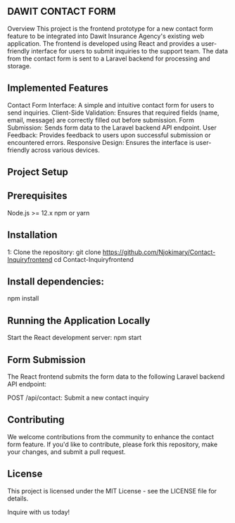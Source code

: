 ## DAWIT CONTACT FORM
Overview
This project is the frontend prototype for a new contact form feature to be integrated into Dawit Insurance Agency's existing web application. The frontend is developed using React and provides a user-friendly interface for users to submit inquiries to the support team. The data from the contact form is sent to a Laravel backend for processing and storage.

## Implemented Features
Contact Form Interface: A simple and intuitive contact form for users to send inquiries.
Client-Side Validation: Ensures that required fields (name, email, message) are correctly filled out before submission.
Form Submission: Sends form data to the Laravel backend API endpoint.
User Feedback: Provides feedback to users upon successful submission or encountered errors.
Responsive Design: Ensures the interface is user-friendly across various devices.

## Project Setup
   ## Prerequisites
Node.js >= 12.x
npm or yarn

## Installation
1: Clone the repository:
git clone https://github.com/Njokimary/Contact-Inquiryfrontend
cd Contact-Inquiryfrontend

## Install dependencies:
  npm install

## Running the Application Locally
Start the React development server:
    npm start

## Form Submission
The React frontend submits the form data to the following Laravel backend API endpoint:

POST /api/contact: Submit a new contact inquiry

## Contributing
We welcome contributions from the community to enhance the contact form feature. If you'd like to contribute, please fork this repository, make your changes, and submit a pull request.

## License
This project is licensed under the MIT License - see the LICENSE file for details.

Inquire with us today!
